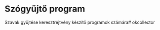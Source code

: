 # Szógyűjtő program

Szavak gyűjtése keresztrejtvény készítő programok számára#   o k c o l l e c t o r  
 